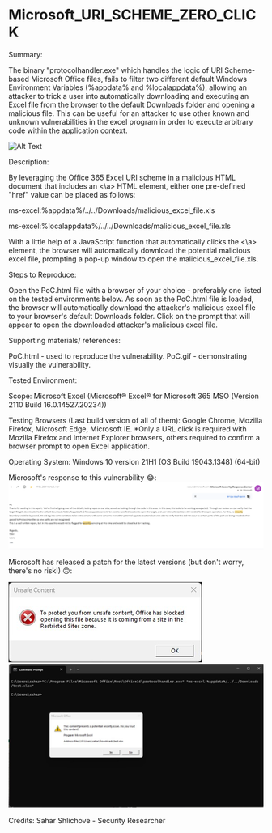 # Microsoft_URI_SCHEME_ZERO_CLICK

Summary:

The binary "protocolhandler.exe" which handles the logic of URI Scheme-based Microsoft Office files, fails to filter two different default Windows Environment Variables (%appdata% and %localappdata%), allowing an attacker to trick a user into automatically downloading and executing an Excel file from the browser to the default Downloads folder and opening a malicious file.
This can be useful for an attacker to use other known and unknown vulnerabilities in the excel program in order to execute arbitrary code within the application context.

![Alt Text](https://github.com/sahar042/Microsoft_URI_SCHEME_RCE/blob/main/PoC.gif?raw=true)

Description:

By leveraging the Office 365 Excel URI scheme in a malicious HTML document that includes an <\a> HTML element, either one pre-defined "href" value can be placed as follows:

ms-excel:%appdata%/../../Downloads/malicious_excel_file.xls

ms-excel:%localappdata%/../../Downloads/malicious_excel_file.xls

With a little help of a JavaScript function that automatically clicks the <\a> element, the browser will automatically download the potential malicious excel file, prompting a pop-up window to open the malicious_excel_file.xls.

Steps to Reproduce:

Open the PoC.html file with a browser of your choice - preferably one listed on the tested environments below.
As soon as the PoC.html file is loaded, the browser will automatically download the attacker's malicious excel file to your browser's default Downloads folder.
Click on the prompt that will appear to open the downloaded attacker's malicious excel file.

Supporting materials/ references:

PoC.html - used to reproduce the vulnerability.
PoC.gif - demonstrating visually the vulnerability.

Tested Environment: 

Scope: Microsoft Excel (Microsoft®️ Excel®️ for Microsoft 365 MSO (Version 2110 Build 16.0.14527.20234))

Testing Browsers (Last build version of all of them): Google Chrome, Mozilla Firefox, Microsoft Edge, Microsoft IE.
*Only a URL click is required with Mozilla Firefox and Internet Explorer browsers, others required to confirm a browser prompt to open Excel application.

Operating System: Windows 10 version 21H1 (OS Build 19043.1348) (64-bit)

Microsoft's response to this vulnerability 😂:
![alt text](https://github.com/sahar042/Microsoft_URI_SCHEME_RCE/blob/main/microsoft_answer.png?raw=true)

Microsoft has released a patch for the latest versions (but don't worry, there's no risk!) 🙃:

![alt text](https://github.com/sahar042/Microsoft_URI_SCHEME_RCE/blob/main/microsoft_patch_alert_poc%231.jpg?raw=true)
![alt text](https://github.com/sahar042/Microsoft_URI_SCHEME_RCE/blob/main/microsoft_patch_alert_poc%232.jpg?raw=true)

Credits: Sahar Shlichove - Security Researcher

